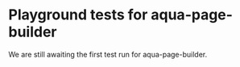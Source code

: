 # Playground tests for aqua-page-builder
We are still awaiting the first test run for aqua-page-builder.
